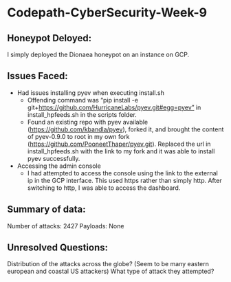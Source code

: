 # Codepath-CyberSecurity-Week-9

## Honeypot Deloyed:

I simply deployed the Dionaea honeypot on an instance on GCP.

## Issues Faced:

 - Had issues installing pyev when executing install.sh
   - Offending command was “pip install -e git+https://github.com/HurricaneLabs/pyev.git#egg=pyev” in install_hpfeeds.sh in the scripts folder.
   - Found an existing repo with pyev available (https://github.com/kbandla/pyev), forked it, and brought the content of pyev-0.9.0 to root in my own fork (https://github.com/PooneetThaper/pyev.git). Replaced the url in install_hpfeeds.sh with the link to my fork and it was able to install pyev successfully.
 - Accessing the admin console
   - I had attempted to access the console using the link to the external ip in the GCP interface. This used https rather than simply http. After switching to http, I was able to access the dashboard.
   
## Summary of data:

Number of attacks:  	2427
Payloads:             None

## Unresolved Questions:

Distribution of the attacks across the globe? (Seem to be many eastern european and coastal US attackers)
What type of attack they attempted?

